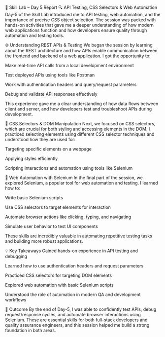 📘 Skill Lab – Day 5 Report
🔍 API Testing, CSS Selectors & Web Automation
Day-5 of the Skill Lab introduced me to API testing, web automation, and the importance of precise CSS object selection. The session was packed with hands-on activities that gave me a deeper understanding of how modern web applications function and how developers ensure quality through automation and testing tools.

🌐 Understanding REST APIs & Testing
We began the session by learning about the REST architecture and how APIs enable communication between the frontend and backend of a web application. I got the opportunity to:

Make real-time API calls from a local development environment

Test deployed APIs using tools like Postman

Work with authentication headers and query/request parameters

Debug and validate API responses effectively

This experience gave me a clear understanding of how data flows between client and server, and how developers test and troubleshoot APIs during development.

🎯 CSS Selectors & DOM Manipulation
Next, we focused on CSS selectors, which are crucial for both styling and accessing elements in the DOM. I practiced selecting elements using different CSS selector techniques and understood how they are used for:

Targeting specific elements on a webpage

Applying styles efficiently

Scripting interactions and automation using tools like Selenium

🤖 Web Automation with Selenium
In the final part of the session, we explored Selenium, a popular tool for web automation and testing. I learned how to:

Write basic Selenium scripts

Use CSS selectors to target elements for interaction

Automate browser actions like clicking, typing, and navigating

Simulate user behavior to test UI components

These skills are incredibly valuable in automating repetitive testing tasks and building more robust applications.

💡 Key Takeaways
Gained hands-on experience in API testing and debugging

Learned how to use authentication headers and request parameters

Practiced CSS selectors for targeting DOM elements

Explored web automation with basic Selenium scripts

Understood the role of automation in modern QA and development workflows

🎯 Outcome
By the end of Day-5, I was able to confidently test APIs, debug request/response cycles, and automate browser interactions using Selenium. These are essential skills for both full-stack developers and quality assurance engineers, and this session helped me build a strong foundation in both areas.

